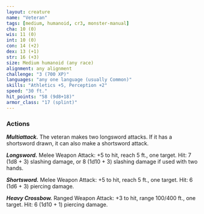 ```yaml
---
layout: creature
name: "Veteran"
tags: [medium, humanoid, cr3, monster-manual]
cha: 10 (0)
wis: 11 (0)
int: 10 (0)
con: 14 (+2)
dex: 13 (+1)
str: 16 (+3)
size: Medium humanoid (any race)
alignment: any alignment
challenge: "3 (700 XP)"
languages: "any one language (usually Common)"
skills: "Athletics +5, Perception +2"
speed: "30 ft."
hit_points: "58 (9d8+18)"
armor_class: "17 (splint)"
---
```


### Actions

***Multiattack.*** The veteran makes two longsword attacks. If it has a shortsword drawn, it can also make a shortsword attack.

***Longsword.*** Melee Weapon Attack: +5 to hit, reach 5 ft., one target. Hit: 7 (1d8 + 3) slashing damage, or 8 (1d10 + 3) slashing damage if used with two hands.

***Shortsword.*** Melee Weapon Attack: +5 to hit, reach 5 ft., one target. Hit: 6 (1d6 + 3) piercing damage.

***Heavy Crossbow.*** Ranged Weapon Attack: +3 to hit, range 100/400 ft., one target. Hit: 6 (1d10 + 1) piercing damage.